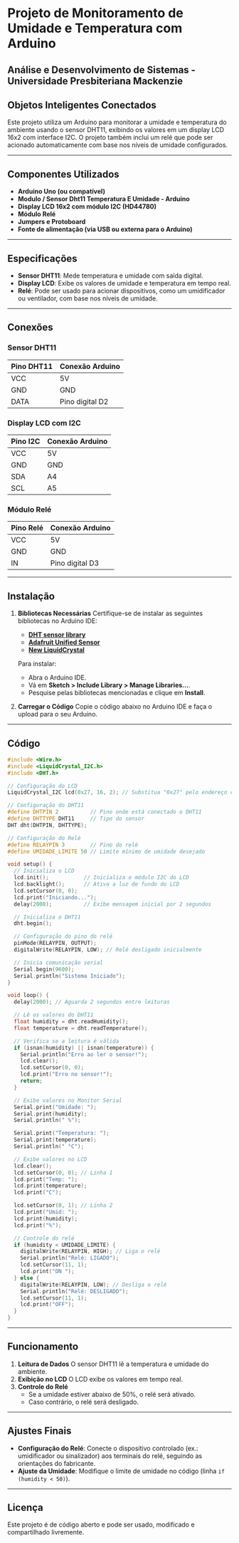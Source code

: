 # **Projeto de Monitoramento de Umidade e Temperatura com Arduino**
## Análise e Desenvolvimento de Sistemas - Universidade Presbiteriana Mackenzie
## Objetos Inteligentes Conectados

Este projeto utiliza um Arduino para monitorar a umidade e temperatura do ambiente usando o sensor DHT11, exibindo os valores em um display LCD 16x2 com interface I2C. O projeto também inclui um relé que pode ser acionado automaticamente com base nos níveis de umidade configurados.

---

## **Componentes Utilizados**
- **Arduino Uno (ou compatível)**
- **Modulo / Sensor Dht11 Temperatura E Umidade - Arduino**
- **Display LCD 16x2 com módulo I2C (HD44780)**
- **Módulo Relé**
- **Jumpers e Protoboard**
- **Fonte de alimentação (via USB ou externa para o Arduino)**

---

## **Especificações**
- **Sensor DHT11**: Mede temperatura e umidade com saída digital.
- **Display LCD**: Exibe os valores de umidade e temperatura em tempo real.
- **Relé**: Pode ser usado para acionar dispositivos, como um umidificador ou ventilador, com base nos níveis de umidade.

---

## **Conexões**
### **Sensor DHT11**
| Pino DHT11 | Conexão Arduino |
|------------|-----------------|
| VCC        | 5V             |
| GND        | GND            |
| DATA       | Pino digital D2|

### **Display LCD com I2C**
| Pino I2C | Conexão Arduino |
|----------|-----------------|
| VCC      | 5V             |
| GND      | GND            |
| SDA      | A4             |
| SCL      | A5             |

### **Módulo Relé**
| Pino Relé | Conexão Arduino |
|-----------|-----------------|
| VCC       | 5V             |
| GND       | GND            |
| IN        | Pino digital D3|

---

## **Instalação**
1. **Bibliotecas Necessárias**
   Certifique-se de instalar as seguintes bibliotecas no Arduino IDE:
   - [**DHT sensor library**](https://github.com/adafruit/DHT-sensor-library)
   - [**Adafruit Unified Sensor**](https://github.com/adafruit/Adafruit_Sensor)
   - [**New LiquidCrystal**](https://bitbucket.org/fmalpartida/new-liquidcrystal/downloads/)

   Para instalar:
   - Abra o Arduino IDE.
   - Vá em **Sketch > Include Library > Manage Libraries...**.
   - Pesquise pelas bibliotecas mencionadas e clique em **Install**.

2. **Carregar o Código**
   Copie o código abaixo no Arduino IDE e faça o upload para o seu Arduino.

---

## **Código**
```cpp
#include <Wire.h>
#include <LiquidCrystal_I2C.h>
#include <DHT.h>

// Configuração do LCD
LiquidCrystal_I2C lcd(0x27, 16, 2); // Substitua "0x27" pelo endereço correto

// Configuração do DHT11
#define DHTPIN 2          // Pino onde está conectado o DHT11
#define DHTTYPE DHT11     // Tipo do sensor
DHT dht(DHTPIN, DHTTYPE);

// Configuração do Relé
#define RELAYPIN 3        // Pino do relé
#define UMIDADE_LIMITE 50 // Limite mínimo de umidade desejado

void setup() {
  // Inicializa o LCD
  lcd.init();           // Inicializa o módulo I2C do LCD
  lcd.backlight();      // Ativa a luz de fundo do LCD
  lcd.setCursor(0, 0);
  lcd.print("Iniciando...");
  delay(2000);          // Exibe mensagem inicial por 2 segundos

  // Inicializa o DHT11
  dht.begin();

  // Configuração do pino do relé
  pinMode(RELAYPIN, OUTPUT);
  digitalWrite(RELAYPIN, LOW); // Relé desligado inicialmente

  // Inicia comunicação serial
  Serial.begin(9600);
  Serial.println("Sistema Iniciado");
}

void loop() {
  delay(2000); // Aguarda 2 segundos entre leituras

  // Lê os valores do DHT11
  float humidity = dht.readHumidity();
  float temperature = dht.readTemperature();

  // Verifica se a leitura é válida
  if (isnan(humidity) || isnan(temperature)) {
    Serial.println("Erro ao ler o sensor!");
    lcd.clear();
    lcd.setCursor(0, 0);
    lcd.print("Erro no sensor!");
    return;
  }

  // Exibe valores no Monitor Serial
  Serial.print("Umidade: ");
  Serial.print(humidity);
  Serial.println(" %");

  Serial.print("Temperatura: ");
  Serial.print(temperature);
  Serial.println(" °C");

  // Exibe valores no LCD
  lcd.clear();
  lcd.setCursor(0, 0); // Linha 1
  lcd.print("Temp: ");
  lcd.print(temperature);
  lcd.print("C");

  lcd.setCursor(0, 1); // Linha 2
  lcd.print("Umid: ");
  lcd.print(humidity);
  lcd.print("%");

  // Controle do relé
  if (humidity < UMIDADE_LIMITE) {
    digitalWrite(RELAYPIN, HIGH); // Liga o relé
    Serial.println("Relé: LIGADO");
    lcd.setCursor(11, 1);
    lcd.print("ON ");
  } else {
    digitalWrite(RELAYPIN, LOW); // Desliga o relé
    Serial.println("Relé: DESLIGADO");
    lcd.setCursor(11, 1);
    lcd.print("OFF");
  }
}
```

---

## **Funcionamento**
1. **Leitura de Dados**
   O sensor DHT11 lê a temperatura e umidade do ambiente.
2. **Exibição no LCD**
   O LCD exibe os valores em tempo real.
3. **Controle do Relé**
   - Se a umidade estiver abaixo de 50%, o relé será ativado.
   - Caso contrário, o relé será desligado.

---

## **Ajustes Finais**
- **Configuração do Relé**: Conecte o dispositivo controlado (ex.: umidificador ou sinalizador) aos terminais do relé, seguindo as orientações do fabricante.
- **Ajuste da Umidade**: Modifique o limite de umidade no código (linha `if (humidity < 50)`).

---

## **Licença**
Este projeto é de código aberto e pode ser usado, modificado e compartilhado livremente.

